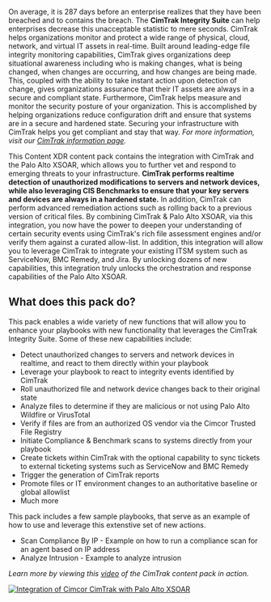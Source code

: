 On average, it is 287 days before an enterprise realizes that they have been breached and to contains the breach. The **CimTrak Integrity Suite** can help enterprises decrease this unacceptable statistic to mere seconds.   CimTrak helps organizations monitor and protect a wide range of physical, cloud, network, and virtual IT assets in real-time. Built around leading-edge file integrity monitoring capabilities, CimTrak gives organizations deep situational awareness including who is making changes, what is being changed, when changes are occurring, and how changes are being made. This, coupled with the ability to take instant action upon detection of change, gives organizations assurance that their IT assets are always in a secure and compliant state.  Furthermore, CimTrak helps measure and monitor the security posture of your organization.  This is accomplished by helping organizations reduce configuration drift and ensure that systems are in a secure and hardened state. Securing your infrastructure with CimTrak helps you get compliant and stay that way. *For more information, visit our [CimTrak information page](https://www.cimcor.com/cimtrak-integrity-suite).*

This Content XDR content pack contains the integration with CimTrak and the Palo Alto XSOAR, which allows you to further vet and respond to emerging threats to your infrastructure. **CimTrak performs realtime detection of unauthorized modifications to servers and network devices, while also leveraging CIS Benchmarks to ensure that your key servers and devices are always in a hardened state.** In addition, CimTrak can perform advanced remediation actions such as rolling back to a previous version of critical files. By combining CimTrak & Palo Alto XSOAR, via this integration, you now have the power to deepen your understanding of certain security events using CimTrak's rich file assessment engines and/or verify them against a curated allow-list. In addition, this integration will allow you to leverage CimTrak to integrate your existing ITSM system such as ServiceNow, BMC Remedy, and Jira. By unlocking dozens of new capabilities, this integration truly unlocks the orchestration and response capabilities of the Palo Alto XSOAR.

## What does this pack do? ##

This pack enables a wide variety of new functions that will allow you to enhance your playbooks with new functionality that leverages the CimTrak Integrity Suite.  Some of these new capabilities include:
  - Detect unauthorized changes to servers and network devices in realtime, and react to them directly within your playbook  
  - Leverage your playbook to react to integrity events identified by CimTrak
  - Roll unauthorized file and network device changes back to their original state
  - Analyze files to determine if they are malicious or not using Palo Alto Wildfire or VirusTotal
  - Verify if files are from an authorized OS vendor via the Cimcor Trusted File Registry
  - Initiate Compliance & Benchmark scans to systems directly from your playbook
  - Create tickets within CimTrak with the optional capability to sync tickets to external ticketing systems such as ServiceNow and BMC Remedy
  - Trigger the generation of CimTrak reports
  - Promote files or IT environment changes to an authoritative baseline or global allowlist
  - Much more

This pack includes a few sample playbooks, that serve as an example of how to use and leverage this extenstive set of new actions. 
  - Scan Compliance By IP	- Example on how to run a compliance scan for an agent based on IP address
  - Analyze Intrusion - Example to analyze intrusion

*Learn more by viewing this [video](https://cimcor.wistia.com/medias/qa9xv7d63j) of the CimTrak content pack in action.*

[![Integration of Cimcor CimTrak with Palo Alto XSOAR](https://embed-ssl.wistia.com/deliveries/12a3644ca48cd7fc76dfa55f587aa677.jpg?image_crop_resized=900x506&image_play_button=true&image_play_button_size=2x&image_play_button_color=174bd2e0)](https://cimcor.wistia.com/medias/qa9xv7d63j "Integration of Cimcor CimTrak with Palo Alto XSOAR")